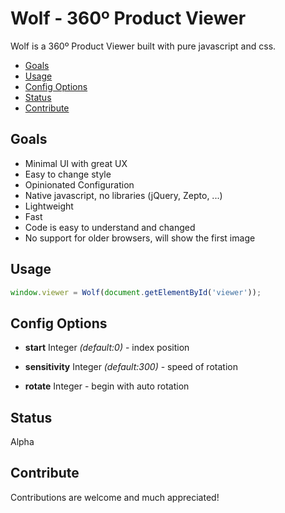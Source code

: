 # Wolf - 360º Product Viewer

Wolf is a 360º Product Viewer built with pure javascript and css.

- [Goals](#goals)
- [Usage](#usage)
- [Config Options](#config-options)
- [Status](#status)
- [Contribute](#contribute)

## Goals
- Minimal UI with great UX
- Easy to change style
- Opinionated Configuration
- Native javascript, no libraries (jQuery, Zepto, ...)
- Lightweight
- Fast
- Code is easy to understand and changed
- No support for older browsers, will show the first image

## Usage

``` js
window.viewer = Wolf(document.getElementById('viewer'));
```

## Config Options

- **start** Integer *(default:0)* - index position 

-	**sensitivity** Integer *(default:300)* - speed of rotation

- **rotate** Integer - begin with auto rotation


## Status

Alpha

## Contribute
Contributions are welcome and much appreciated!
